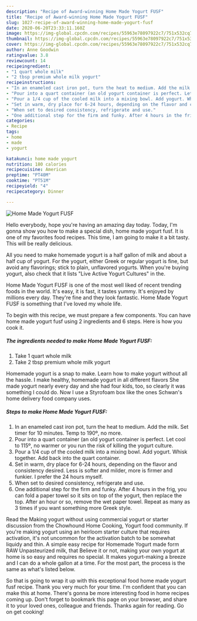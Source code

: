 ```yaml
---
description: "Recipe of Award-winning Home Made Yogurt FUSF"
title: "Recipe of Award-winning Home Made Yogurt FUSF"
slug: 1027-recipe-of-award-winning-home-made-yogurt-fusf
date: 2020-06-20T23:33:11.160Z
image: https://img-global.cpcdn.com/recipes/55963e78097922c7/751x532cq70/home-made-yogurt-fusf-recipe-main-photo.jpg
thumbnail: https://img-global.cpcdn.com/recipes/55963e78097922c7/751x532cq70/home-made-yogurt-fusf-recipe-main-photo.jpg
cover: https://img-global.cpcdn.com/recipes/55963e78097922c7/751x532cq70/home-made-yogurt-fusf-recipe-main-photo.jpg
author: Anne Goodwin
ratingvalue: 3.8
reviewcount: 14
recipeingredient:
- "1 quart whole milk"
- "2 tbsp premium whole milk yogurt"
recipeinstructions:
- "In an enameled cast iron pot, turn the heat to medium. Add the milk. Set timer for 10 minutes. Temp to 190º, no more."
- "Pour into a quart container (an old yogurt container is perfect. Let cool to 115º, no warmer or you run the risk of killing the yogurt culture."
- "Pour a 1/4 cup of the cooled milk into a mixing bowl. Add yogurt. Whisk together. Add back into the quart container."
- "Set in warm, dry place for 6-24 hours, depending on the flavor and consistency desired. Less is softer and milder, more is firmer and funkier. I prefer the 24 hours myself."
- "When set to desired consistency, refrigerate and use."
- "One additional step for the firm and funky. After 4 hours in the frig, you can fold a paper towel so it sits on top of the yogurt, then replace the top. After an hour or so, remove the wet paper towel. Repeat as many as 3 times if you want something more Greek style."
categories:
- Recipe
tags:
- home
- made
- yogurt

katakunci: home made yogurt 
nutrition: 180 calories
recipecuisine: American
preptime: "PT40M"
cooktime: "PT51M"
recipeyield: "4"
recipecategory: Dinner

---
```



![Home Made Yogurt FUSF](https://img-global.cpcdn.com/recipes/55963e78097922c7/751x532cq70/home-made-yogurt-fusf-recipe-main-photo.jpg)

Hello everybody, hope you're having an amazing day today. Today, I'm gonna show you how to make a special dish, home made yogurt fusf. It is one of my favorites food recipes. This time, I am going to make it a bit tasty. This will be really delicious.

All you need to make homemade yogurt is a half gallon of milk and about a half cup of yogurt. For the yogurt, either Greek or regular yogurt is fine, but avoid any flavorings; stick to plain, unflavored yogurts. When you&#39;re buying yogurt, also check that it lists &#34;Live Active Yogurt Cultures&#34; in the.

Home Made Yogurt FUSF is one of the most well liked of recent trending foods in the world. It's easy, it is fast, it tastes yummy. It's enjoyed by millions every day. They're fine and they look fantastic. Home Made Yogurt FUSF is something that I've loved my whole life.


To begin with this recipe, we must prepare a few components. You can have home made yogurt fusf using 2 ingredients and 6 steps. Here is how you cook it.

<!--inarticleads1-->

##### The ingredients needed to make Home Made Yogurt FUSF:

1. Take 1 quart whole milk
1. Take 2 tbsp premium whole milk yogurt


Homemade yogurt is a snap to make. Learn how to make yogurt without all the hassle. I make healthy, homemade yogurt in all different flavors She made yogurt nearly every day and she had four kids, too, so clearly it was something I could do. Now I use a Styrofoam box like the ones Schwan&#39;s home delivery food company uses. 

<!--inarticleads2-->

##### Steps to make Home Made Yogurt FUSF:

1. In an enameled cast iron pot, turn the heat to medium. Add the milk. Set timer for 10 minutes. Temp to 190º, no more.
1. Pour into a quart container (an old yogurt container is perfect. Let cool to 115º, no warmer or you run the risk of killing the yogurt culture.
1. Pour a 1/4 cup of the cooled milk into a mixing bowl. Add yogurt. Whisk together. Add back into the quart container.
1. Set in warm, dry place for 6-24 hours, depending on the flavor and consistency desired. Less is softer and milder, more is firmer and funkier. I prefer the 24 hours myself.
1. When set to desired consistency, refrigerate and use.
1. One additional step for the firm and funky. After 4 hours in the frig, you can fold a paper towel so it sits on top of the yogurt, then replace the top. After an hour or so, remove the wet paper towel. Repeat as many as 3 times if you want something more Greek style.


Read the Making yogurt without using commercial yogurt or starter discussion from the Chowhound Home Cooking, Yogurt food community. If you&#39;re making yogurt using an heirloom starter culture that requires activation, it&#39;s not uncommon for the activation batch to be somewhat liquidy and thin. A simple easy recipe for Homemade Yogurt made form RAW Unpasteurized milk, that Believe it or not, making your own yogurt at home is so easy and requires no special. It makes yogurt-making a breeze and I can do a whole gallon at a time. For the most part, the process is the same as what&#39;s listed below. 

So that is going to wrap it up with this exceptional food home made yogurt fusf recipe. Thank you very much for your time. I'm confident that you can make this at home. There's gonna be more interesting food in home recipes coming up. Don't forget to bookmark this page on your browser, and share it to your loved ones, colleague and friends. Thanks again for reading. Go on get cooking!
